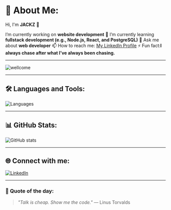 # 💫 About Me:

Hi, I'm **JACKZ** 👋

I’m currently working on **website development**
🌱 I’m currently learning **fullstack development (e.g., Node.js, React, and PostgreSQL)**
💬 Ask me about **web developer**
📫 How to reach me: [My LinkedIn Profile](https://www.linkedin.com/in/dzaki-dwi-anggara-758584370?utm_source=share&utm_campaign=share_via&utm_content=profile&utm_medium=android_app)
⚡ Fun fact:**I always chase after what I’ve always been chasing.**

---

![wellcome](https://media.giphy.com/media/v1.Y2lkPTc5MGI3NjExNWtvNWFsM2RhanUwcmh5OTBjM3h2ZG1icjhsMG04YWoxbXh1azBtcyZlcD12MV9naWZzX3NlYXJjaCZjdD1n/HyOOyynWxMxig/giphy.gif)

---

## 🛠️ Languages and Tools:

![Languages](https://skillicons.dev/icons?i=python,js,react,nodejs,html,css,java,git,linux)

---

## 📊 GitHub Stats:

![GitHub stats](https://github-readme-stats.vercel.app/api?username=jackzz1801&show_icons=true&theme=tokyonight)

---

## 🌐 Connect with me:

[![LinkedIn](https://img.shields.io/badge/LinkedIn-blue?style=for-the-badge&logo=linkedin&logoColor=white)](https://www.linkedin.com/in/dzaki-dwi-anggara-758584370?utm_source=share&utm_campaign=share_via&utm_content=profile&utm_medium=android_app**)

---

### 🚀 Quote of the day:

> _"Talk is cheap. Show me the code."_ — Linus Torvalds
